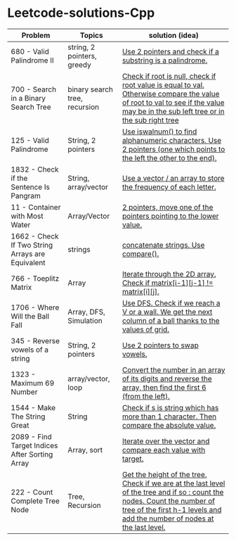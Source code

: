 # Leetcode-solutions-Cpp

| Problem  | Topics | solution (idea) |
| ------------- | ------------- | ------------- | 
| 680 - Valid Palindrome II  | string, 2 pointers, greedy | [Use 2 pointers and check if a substring is a palindrome.](https://github.com/LucasColas/Leetcode-solutions-Cpp/blob/main/680%20Valid%20Palindrome%20II%20.cpp) |
| 700 - Search in a Binary Search Tree | binary search tree, recursion | [Check if root is null, check if root value is equal to val. Otherwise compare the value of root to val to see if the value may be in the sub left tree or in the sub right tree](https://github.com/LucasColas/Leetcode-solutions-Cpp/blob/main/700%20-%20Search%20in%20a%20Binary%20Search%20Tree.cpp) |
| 125 - Valid Palindrome | String, 2 pointers | [Use iswalnum() to find alphanumeric characters. Use 2 pointers (one which points to the left the other to the end).](https://github.com/LucasColas/Leetcode-solutions-Cpp/blob/main/125%20-%20Valid%20Palindrome.cpp) |
| 1832 - Check if the Sentence Is Pangram | String, array/vector | [Use a vector / an array to store the frequency of each letter.](https://github.com/LucasColas/Leetcode-solutions-Cpp/blob/main/1832%20-%20Check%20if%20the%20Sentence%20Is%20Pangram%20.cpp) |
| 11 - Container with Most Water | Array/Vector | [2 pointers, move one of the pointers pointing to the lower value.](https://github.com/LucasColas/Leetcode-solutions-Cpp/blob/main/11%20-%20Container%20with%20Most%20Water.cpp) |
| 1662 - Check If Two String Arrays are Equivalent | strings | [concatenate strings. Use compare().](https://github.com/LucasColas/Leetcode-solutions-Cpp/blob/main/1662%20-%20Check%20If%20Two%20String%20Arrays%20are%20Equivalent) |
| 766 - Toeplitz Matrix | Array | [Iterate through the 2D array. Check if matrix[i-1][j-1] != matrix[i][j].](https://github.com/LucasColas/Leetcode-solutions-Cpp/blob/main/766%20-%20Toeplitz%20Matrix) |
| 1706 - Where Will the Ball Fall | Array, DFS, Simulation | [Use DFS. Check if we reach a V or a wall. We get the next column of a ball thanks to the values of grid.](https://github.com/LucasColas/Leetcode-solutions-Cpp/blob/main/1706%20-%20Where%20Will%20the%20Ball%20Fall.cpp) |
| 345 - Reverse vowels of a string | String, 2 pointers | [Use 2 pointers to swap vowels.](https://github.com/LucasColas/Leetcode-solutions-Cpp/blob/main/345%20-%20Reverse%20Vowels%20of%20a%20String.cpp) |
| 1323 - Maximum 69 Number | array/vector, loop | [Convert the number in an array of its digits and reverse the array, then find the first 6 (from the left).](https://github.com/LucasColas/Leetcode-solutions-Cpp/blob/main/1323%20-%20Maximum%2069%20Number.cpp) |
| 1544 - Make The String Great | String | [Check if s is string which has more than 1 character. Then compare the absolute value.](https://github.com/LucasColas/Leetcode-solutions-Cpp/blob/main/1544%20-%20Make%20The%20String%20Great.cpp) |
| 2089 - Find Target Indices After Sorting Array | Array, sort | [Iterate over the vector and compare each value with target.](https://github.com/LucasColas/Leetcode-solutions-Cpp/blob/main/2089%20-%20Find%20Target%20Indices%20After%20Sorting%20Array.cpp)|
| 222 - Count Complete Tree Node | Tree, Recursion | [Get the height of the tree. Check if we are at the last level of the tree and if so : count the nodes. Count the number of tree of the first h-1 levels and add the number of nodes at the last level.](https://github.com/LucasColas/Leetcode-solutions-Cpp/blob/main/222%20-%20Count%20Complete%20Tree%20Nodes.cpp) |
